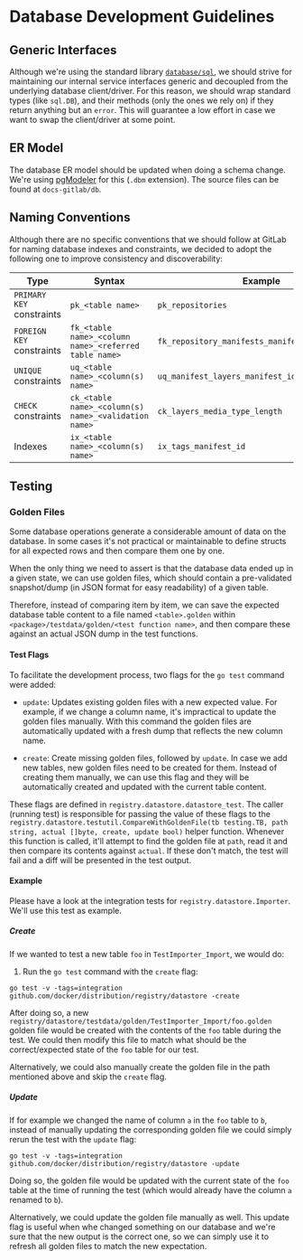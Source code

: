 # Database Development Guidelines

## Generic Interfaces

Although we're using the standard library
[`database/sql`](https://golang.org/pkg/database/sql/), we should strive for
maintaining our internal service interfaces generic and decoupled from the
underlying database client/driver. For this reason, we should wrap standard
types (like `sql.DB`), and their methods (only the ones we rely on) if they
return anything but an `error`. This will guarantee a low effort in case we want
to swap the client/driver at some point.

## ER Model

The database ER model should be updated when doing a schema change. We're using
[pgModeler](https://github.com/pgmodeler/pgmodeler) for this (`.dbm` extension).
The source files can be found at `docs-gitlab/db`.

## Naming Conventions

Although there are no specific conventions that we should follow at GitLab for
naming database indexes and constraints, we decided to adopt the following one
to improve consistency and discoverability:

| Type                      | Syntax                                                | Example                                         |
| ------------------------- | ----------------------------------------------------- | ----------------------------------------------- |
| `PRIMARY KEY` constraints | `pk_<table name>`                                     | `pk_repositories`                               |
| `FOREIGN KEY` constraints | `fk_<table name>_<column name>_<referred table name>` | `fk_repository_manifests_manifest_id_manifests` |
| `UNIQUE` constraints      | `uq_<table name>_<column(s) name>`                    | `uq_manifest_layers_manifest_id_blob_id`       |
| `CHECK` constraints       | `ck_<table name>_<column(s) name>_<validation name>`  | `ck_layers_media_type_length`                   |
| Indexes                   | `ix_<table name>_<column(s) name>`                    | `ix_tags_manifest_id`                           |

## Testing

### Golden Files

Some database operations generate a considerable amount of data on the database.
In some cases it's not practical or maintainable to define structs for all
expected rows and then compare them one by one.

When the only thing we need to assert is that the database data ended up in a
given state, we can use golden files, which should contain a pre-validated
snapshot/dump (in JSON format for easy readability) of a given table.

Therefore, instead of comparing item by item, we can save the expected database
table content to a file named `<table>.golden` within
`<package>/testdata/golden/<test function name>`, and then compare these against
an actual JSON dump in the test functions.

#### Test Flags

To facilitate the development process, two flags for the `go test` command were
added:

- `update`: Updates existing golden files with a new expected value. For
  example, if we change a column name, it's impractical to update the golden
  files manually. With this command the golden files are automatically updated
  with a fresh dump that reflects the new column name.

- `create`: Create missing golden files, followed by `update`. In case we add
  new tables, new golden files need to be created for them. Instead of creating
  them manually, we can use this flag and they will be automatically created and
  updated with the current table content.

These flags are defined in `registry.datastore.datastore_test`. The caller
(running test) is responsible for passing the value of these flags to the
`registry.datastore.testutil.CompareWithGoldenFile(tb testing.TB, path string,
actual []byte, create, update bool)` helper function. Whenever this function is
called, it'll attempt to find the golden file at `path`, read it and then
compare its contents against `actual`. If these don't match, the test will fail
and a diff will be presented in the test output.

#### Example

Please have a look at the integration tests for `registry.datastore.Importer`.
We'll use this test as example.

##### Create

If we wanted to test a new table `foo` in `TestImporter_Import`, we would do:

1. Run the `go test` command with the `create` flag:

```
go test -v -tags=integration github.com/docker/distribution/registry/datastore -create
```

After doing so, a new
`registry/datastore/testdata/golden/TestImporter_Import/foo.golden` golden file
would be created with the contents of the `foo` table during the test. We could
then modify this file to match what should be the correct/expected state of the
`foo` table for our test.

Alternatively, we could also manually create the golden file in the path
mentioned above and skip the `create` flag.

##### Update

If for example we changed the name of column `a` in the `foo` table to `b`,
instead of manually updating the corresponding golden file we could simply rerun
the test with the `update` flag:

```
go test -v -tags=integration github.com/docker/distribution/registry/datastore -update
```

Doing so, the golden file would be updated with the current state of the `foo`
table at the time of running the test (which would already have the column `a`
renamed to `b`).

Alternatively, we could update the golden file manually as well. This update
flag is useful when whe changed something on our database and we're sure that
the new output is the correct one, so we can simply use it to refresh all golden
files to match the new expectation.